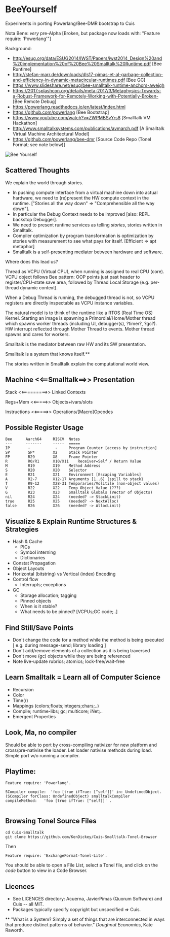 # BeeYourself

Experiments in porting Powerlang/Bee-DMR bootstrap to Cuis

Nota Bene: _very_ pre-Alpha [Broken, but package now loads with: "Feature require: 'Powerlang'"]

Background:
- http://esug.org/data/ESUG2014/IWST/Papers/iwst2014_Design%20and%20implementation%20of%20Bee%20Smalltalk%20Runtime.pdf [Bee Runtime]
- http://stefan-marr.de/downloads/dls17-pimas-et-al-garbage-collection-and-efficiency-in-dynamic-metacircular-runtimes.pdf [Bee GC]
- https://www.slideshare.net/esug/bee-smalltalk-runtime-anchors-aweigh
- https://2017.splashcon.org/details/meta-2017/3/Metaphysics-Towards-a-Robust-Framework-for-Remotely-Working-with-Potentially-Broken- [Bee Remote Debug]
- https://powerlang.readthedocs.io/en/latest/index.html
- https://github.com/powerlang [Bee Bootstrap]
- https://www.youtube.com/watch?v=ZWPMBSvYrs8 [Smalltalk VM Hackathon]
- http://www.smalltalksystems.com/publications/avmarch.pdf [A Smalltalk Virtual Machine Architectural Model]
- https://github.com/powerlang/bee-dmr [Source Code Repo (Tonel Format; see note below)]

![Bee Yourself](BeeGraphic.png)

## Scattered Thoughts

We explain the world through stories.

- In pushing compute interface from a virtual machine down into actual hardware, we need to (re)present the HW compute context in the runtime. ["Stories all the way down" => "Comprehensible all the way down"].
- In particular the Debug Context needs to be improved [also: REPL backstop Debugger].
- We need to present runtime services as telling _stories_, stories written in Smalltalk.
- Compiler optimization by program transformation is optimization by stories with measurement to see what pays for itself. [Efficient => apt metaphor]
- Smalltalk is a self-presenting mediator between hardware and software.

Where does this lead us?

Thread as VCPU (Virtual CPU), when running is assigned to real CPU (core). VCPU object follows Bee pattern: OOP points just past header to register/CPU-state save area, followed by Thread Local Storage (e.g. per-thread dynamic context).

When a Debug Thread is running, the debugged thread is not, so VCPU registers are directly inspectable as VCPU instance variables.

The natural model is to think of the runtime like a RTOS (Real Time OS) Kernel.  Starting an image is spawning a Primordial/Home/Mother thread which spawns worker threads (including UI, debugger(s), ?timer?, ?gc?).  HW interrupt reflected through Mother Thread to events. Mother thread spawns and cares for workers.

Smalltalk is the mediator between raw HW and its SW presentation.

Smalltalk is a system that knows itself.**

The stories written in Smalltalk explain the computational world view.

## Machine <<==Smalltalk==>> Presentation

Stack <<=========>> Linked Contexts

Regs+Mem <<=====>> Objects+ivars/slots

Instructions <<=====>> Operations/[Macro]Opcodes

## Possible Register Usage
````
Bee      Aarch64     RISCV	Notes
---      -------     -----	=====
IP        -           -		Program Counter [access by instruction]
SP        SP*        X2		Stack Pointer
FP        R29        X8		Frame Pointer
R         R0/R1      X10/X11	Receiver=Self / Return Value
M         R19        X19	Method Address
S         R20        X20	Selector
E         R21        X21	Environment [Escaping Variables]
A         R2-7       X12-17	Arguments [1..6] (spill to stack}
T         R9-12      X28-31	Temporaries/Volitile (non-object values)
V         R22        X22	Temp Object Value (???)
G         R23        X23	Smalltalk Globals (Vector of Objects)
nil       R24        X24	(needed? -> StackLimit)
true      R25        X25	(needed? -> NextAlloc)
false     R26        X26	(needed? -> AllocLimit)

````

## Visualize & Explain Runtime Structures & Strategies

- Hash & Cache
  - PICs
  - Symbol interning
  - Dictionaries
- Constat Propagation
- Object Layouts
- Horizontal (bitstring) vs Vertical (index) Encoding
- Control flow
  - Interrupts; exceptions
- GC
  - Storage allocation; tagging
  - Pinned objects
  - When is it stable?
  - What needs to be pinned? [VCPUs;GC code;..]

## Find Still/Save Points

- Don't change the code for a method while the method is being executed
[ e.g. during message-send; library loading ]
- Don't add/remove elements of a collection as it is being traversed
- Don't move (gc) objects while they are being referenced
- Note live-update rubrics; atomics; lock-free/wait-free

## Learn Smalltalk = Learn all of Computer Science

- Recursion
- Color
- Time(r)
- Mappings (colors;floats;integers;chars;..)
- Compile; runtime-libs; gc; multicore; iNet;..
- Emergent Properties

## Look, Ma, no compiler

Should be able to port by cross-compiling nativizer for new platform and cross/pre-nativise the loader.  Let loader nativise methods during load.  Simple port w/o running a compiler.


## Playtime:

```Smalltalk
Feature require: 'Powerlang'.

SCompiler compile:  'foo [true ifTrue: [^self]]' in: UndefinedObject.
(SCompiler forClass: UndefinedObject) smalltalkCompiler  compileMethod:   'foo [true ifTrue: [^self]]' .


```
## Browsing Tonel Source Files

```
cd Cuis-Smalltalk
git clone https://github.com/KenDickey/Cuis-Smalltalk-Tonel-Browser
```
Then
```Smalltalk
Feature require: 'ExchangeFormat-Tonel-Lite'.
```
You should be able to open a File List, select a Tonel file, and click on the _code_ button to view in a Code Browser.


## Licences

- See LICENCES directory: Acuerna, JavierPimas (Quorum Software) and Cuis -- all MIT.
- Packages typically specify copyright but unspecified => Cuis.

** "What is a System?  Simply a set of things that are interconnected in ways that produce distinct patterns of behavior." _Doughnut Economics_, Kate Raworth.

